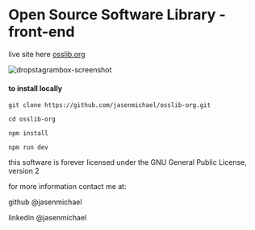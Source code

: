 
# Open Source Software Library - front-end

live site here [osslib.org](http://osslib.org)

![dropstagrambox-screenshot](http://jasenmichael.com/img/osslib-org.jpg)

#### to install locally

```
git clone https://github.com/jasenmichael/osslib-org.git

cd osslib-org

npm install

npm run dev
```

this software is forever licensed under the GNU General Public License, version 2

for more information contact me at:

github @jasenmichael

linkedin @jasenmichael
